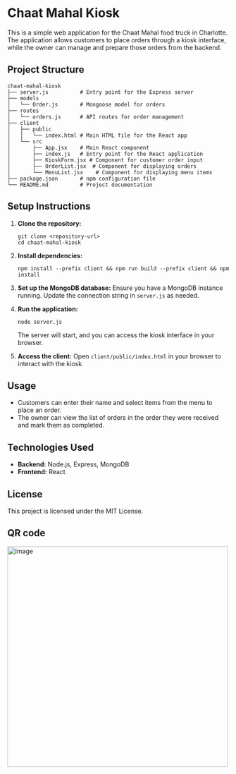 # Chaat Mahal Kiosk

This is a simple web application for the Chaat Mahal food truck in Charlotte. The application allows customers to place orders through a kiosk interface, while the owner can manage and prepare those orders from the backend.

## Project Structure

```
chaat-mahal-kiosk
├── server.js          # Entry point for the Express server
├── models
│   └── Order.js       # Mongoose model for orders
├── routes
│   └── orders.js      # API routes for order management
├── client
│   ├── public
│   │   └── index.html # Main HTML file for the React app
│   └── src
│       ├── App.jsx    # Main React component
│       ├── index.js   # Entry point for the React application
│       ├── KioskForm.jsx # Component for customer order input
│       ├── OrderList.jsx  # Component for displaying orders
│       └── MenuList.jsx    # Component for displaying menu items
├── package.json       # npm configuration file
└── README.md          # Project documentation
```

## Setup Instructions

1. **Clone the repository:**
   ```
   git clone <repository-url>
   cd chaat-mahal-kiosk
   ```

2. **Install dependencies:**
   ```
   npm install --prefix client && npm run build --prefix client && npm install
   ```

3. **Set up the MongoDB database:**
   Ensure you have a MongoDB instance running. Update the connection string in `server.js` as needed.

4. **Run the application:**
   ```
   node server.js
   ```
   The server will start, and you can access the kiosk interface in your browser.

5. **Access the client:**
   Open `client/public/index.html` in your browser to interact with the kiosk.

## Usage

- Customers can enter their name and select items from the menu to place an order.
- The owner can view the list of orders in the order they were received and mark them as completed.

## Technologies Used

- **Backend:** Node.js, Express, MongoDB
- **Frontend:** React

## License

This project is licensed under the MIT License.

## QR code

<img width="500" height="500" alt="image" src="https://github.com/user-attachments/assets/ea8c32b9-5f27-4c48-8f95-f74067e2d934" />


